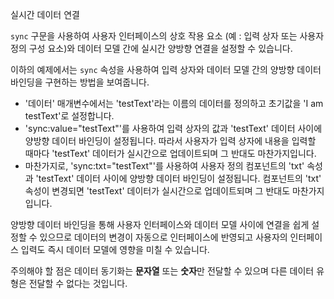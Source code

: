 <template is="exm-article">
<a href="../../publics/examples/sync/demo.html" preview></a>
<a href="../../publics/examples/sync/test-demo.html" main></a>
<a href="../../publics/examples/sync/custom-input.html"></a>
</template>

실시간 데이터 연결

`sync` 구문을 사용하여 사용자 인터페이스의 상호 작용 요소 (예 : 입력 상자 또는 사용자 정의 구성 요소)와 데이터 모델 간에 실시간 양방향 연결을 설정할 수 있습니다.

이하의 예제에서는 `sync` 속성을 사용하여 입력 상자와 데이터 모델 간의 양방향 데이터 바인딩을 구현하는 방법을 보여줍니다.

- '데이터' 매개변수에서는 'testText'라는 이름의 데이터를 정의하고 초기값을 'I am testText'로 설정합니다.
- 'sync:value="testText"'를 사용하여 입력 상자의 값과 'testText' 데이터 사이에 양방향 데이터 바인딩이 설정됩니다. 따라서 사용자가 입력 상자에 내용을 입력할 때마다 'testText' 데이터가 실시간으로 업데이트되며 그 반대도 마찬가지입니다.
- 마찬가지로, 'sync:txt="testText"'를 사용하여 사용자 정의 컴포넌트의 'txt' 속성과 'testText' 데이터 사이에 양방향 데이터 바인딩이 설정됩니다. 컴포넌트의 'txt' 속성이 변경되면 'testText' 데이터가 실시간으로 업데이트되며 그 반대도 마찬가지입니다.

양방향 데이터 바인딩을 통해 사용자 인터페이스와 데이터 모델 사이에 연결을 쉽게 설정할 수 있으므로 데이터의 변경이 자동으로 인터페이스에 반영되고 사용자의 인터페이스 입력도 즉시 데이터 모델에 영향을 미칠 수 있습니다.

주의해야 할 점은 데이터 동기화는 **문자열** 또는 **숫자**만 전달할 수 있으며 다른 데이터 유형은 전달할 수 없다는 것입니다.
